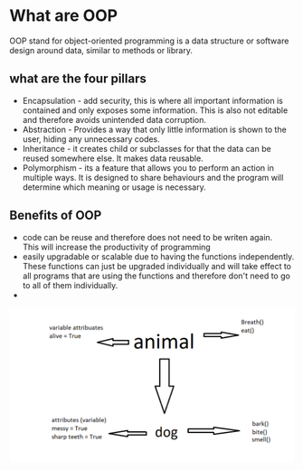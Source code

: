 # What are OOP
OOP stand for object-oriented programming is a data structure or software design around data, similar to methods or library. 
## what are the four pillars

- Encapsulation - add security, this is where all important information is contained and only exposes some information. This is also not editable and therefore avoids unintended data corruption.
- Abstraction - Provides a way that only little information is shown to the user, hiding any unnecessary codes.
- Inheritance - it creates child or subclasses for that the data can be reused somewhere else. It makes data reusable.
- Polymorphism - its a feature that allows you to perform an action in multiple ways. It is designed to share behaviours and the program will determine which meaning or usage is necessary.

## Benefits of OOP

- code can be reuse and therefore does not need to be writen again.
<br/>This will increase the productivity of programming
- easily upgradable or scalable due to having the functions independently. These functions can just be upgraded individually and will take effect to all programs that are using the functions and therefore don't need to go to all of them individually.
- 

<img src="./images/img.png"/>